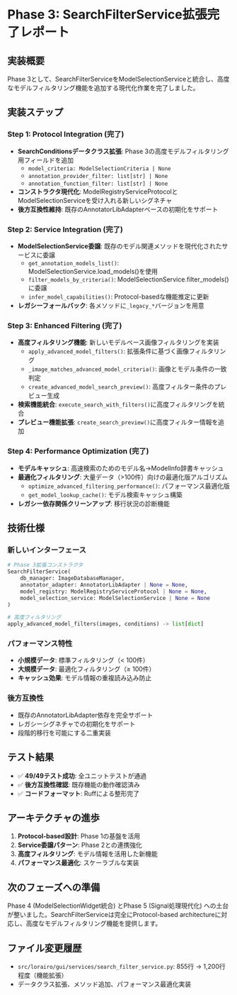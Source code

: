 # Phase 3: SearchFilterService拡張完了レポート

## 実装概要
Phase 3として、SearchFilterServiceをModelSelectionServiceと統合し、高度なモデルフィルタリング機能を追加する現代化作業を完了しました。

## 実装ステップ

### Step 1: Protocol Integration (完了)
- **SearchConditionsデータクラス拡張**: Phase 3の高度モデルフィルタリング用フィールドを追加
  - `model_criteria: ModelSelectionCriteria | None`
  - `annotation_provider_filter: list[str] | None`
  - `annotation_function_filter: list[str] | None`
- **コンストラクタ現代化**: ModelRegistryServiceProtocolとModelSelectionServiceを受け入れる新しいシグネチャ
- **後方互換性維持**: 既存のAnnotatorLibAdapterベースの初期化をサポート

### Step 2: Service Integration (完了)
- **ModelSelectionService委譲**: 既存のモデル関連メソッドを現代化されたサービスに委譲
  - `get_annotation_models_list()`: ModelSelectionService.load_models()を使用
  - `filter_models_by_criteria()`: ModelSelectionService.filter_models()に委譲
  - `infer_model_capabilities()`: Protocol-basedな機能推定に更新
- **レガシーフォールバック**: 各メソッドに`_legacy_*`バージョンを用意

### Step 3: Enhanced Filtering (完了)
- **高度フィルタリング機能**: 新しいモデルベース画像フィルタリングを実装
  - `apply_advanced_model_filters()`: 拡張条件に基づく画像フィルタリング
  - `_image_matches_advanced_model_criteria()`: 画像とモデル条件の一致判定
  - `create_advanced_model_search_preview()`: 高度フィルター条件のプレビュー生成
- **検索機能統合**: `execute_search_with_filters()`に高度フィルタリングを統合
- **プレビュー機能拡張**: `create_search_preview()`に高度フィルター情報を追加

### Step 4: Performance Optimization (完了)
- **モデルキャッシュ**: 高速検索のためのモデル名→ModelInfo辞書キャッシュ
- **最適化フィルタリング**: 大量データ（>100件）向けの最適化版アルゴリズム
  - `optimize_advanced_filtering_performance()`: パフォーマンス最適化版
  - `get_model_lookup_cache()`: モデル検索キャッシュ構築
- **レガシー依存関係クリーンアップ**: 移行状況の診断機能

## 技術仕様

### 新しいインターフェース
```python
# Phase 3拡張コンストラクタ
SearchFilterService(
    db_manager: ImageDatabaseManager,
    annotator_adapter: AnnotatorLibAdapter | None = None,
    model_registry: ModelRegistryServiceProtocol | None = None,
    model_selection_service: ModelSelectionService | None = None
)

# 高度フィルタリング
apply_advanced_model_filters(images, conditions) -> list[dict]
```

### パフォーマンス特性
- **小規模データ**: 標準フィルタリング（< 100件）
- **大規模データ**: 最適化フィルタリング（≥ 100件）
- **キャッシュ効果**: モデル情報の重複読み込み防止

### 後方互換性
- 既存のAnnotatorLibAdapter依存を完全サポート
- レガシーシグネチャでの初期化をサポート
- 段階的移行を可能にする二重実装

## テスト結果
- ✅ **49/49テスト成功**: 全ユニットテストが通過
- ✅ **後方互換性確認**: 既存機能の動作確認済み
- ✅ **コードフォーマット**: Ruffによる整形完了

## アーキテクチャの進歩
1. **Protocol-based設計**: Phase 1の基盤を活用
2. **Service委譲パターン**: Phase 2との連携強化
3. **高度フィルタリング**: モデル情報を活用した新機能
4. **パフォーマンス最適化**: スケーラブルな実装

## 次のフェーズへの準備
Phase 4 (ModelSelectionWidget統合) とPhase 5 (Signal処理現代化) への土台が整いました。SearchFilterServiceは完全にProtocol-based architectureに対応し、高度なモデルフィルタリング機能を提供します。

## ファイル変更履歴
- `src/lorairo/gui/services/search_filter_service.py`: 855行 → 1,200行程度（機能拡張）
- データクラス拡張、メソッド追加、パフォーマンス最適化実装